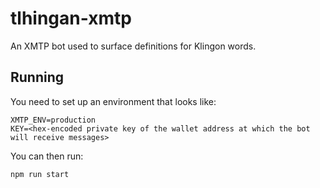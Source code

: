 # tlhingan-xmtp
An XMTP bot used to surface definitions for Klingon words.

## Running

You need to set up an environment that looks like:

```
XMTP_ENV=production
KEY=<hex-encoded private key of the wallet address at which the bot will receive messages>
```

You can then run:

```
npm run start
```
